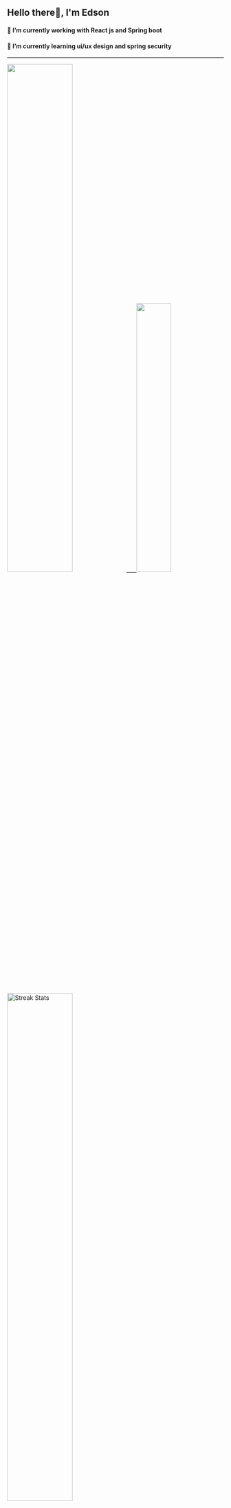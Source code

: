 
## Hello there👋, I'm Edson 

#### 🔭 I’m currently working with React js and Spring boot 
#### 🌱 I’m currently learning ui/ux design and spring security
---
    
  

 <p align="left">
  <a href="https://github.com/EdsonNhancale">
  <img width=55% src="https://github-readme-stats.vercel.app/api?username=EdsonNhancale&show_icons=true&theme=dracula&include_all_commits=true&count_private=true"/>&nbsp;&nbsp;&nbsp;&nbsp;&nbsp;
  <img  width=40% src="https://github-readme-stats.vercel.app/api/top-langs/?username=EdsonNhancale&layout=compact&langs_count=7&theme=dracula"/>
</p>

  <p align="left">
    <a href="https://github.com/EdsonNhancale"><img width=55% alt="Streak Stats" src="https://github-readme-streak-stats.herokuapp.com/?user=EdsonNhancale&theme=dracula"/></a>
   </p>

 
 <!--START_SECTION:waka-->

```text
From: 16 November 2022 - To: 30 January 2023

Total Time: 163 hrs 23 mins

JavaScript       125 hrs 26 mins ███████████████████▒░░░░░   76.78 %
Dart             14 hrs 6 mins   ██░░░░░░░░░░░░░░░░░░░░░░░   08.64 %
Java             6 hrs 41 mins   █░░░░░░░░░░░░░░░░░░░░░░░░   04.10 %
HTML             4 hrs 46 mins   ▓░░░░░░░░░░░░░░░░░░░░░░░░   02.92 %
JSON             3 hrs 51 mins   ▓░░░░░░░░░░░░░░░░░░░░░░░░   02.36 %
Other            3 hrs 24 mins   ▓░░░░░░░░░░░░░░░░░░░░░░░░   02.09 %
```

<!--END_SECTION:waka-->

<div> 
  <a href="www.linkedin.com/in/edson-nhancale-7849781a6" target="_blank"><img src="https://img.shields.io/badge/-LinkedIn-%230077B5?style=for-the-badge&logo=linkedin&logoColor=white" target="_blank"></a> 

</div>

